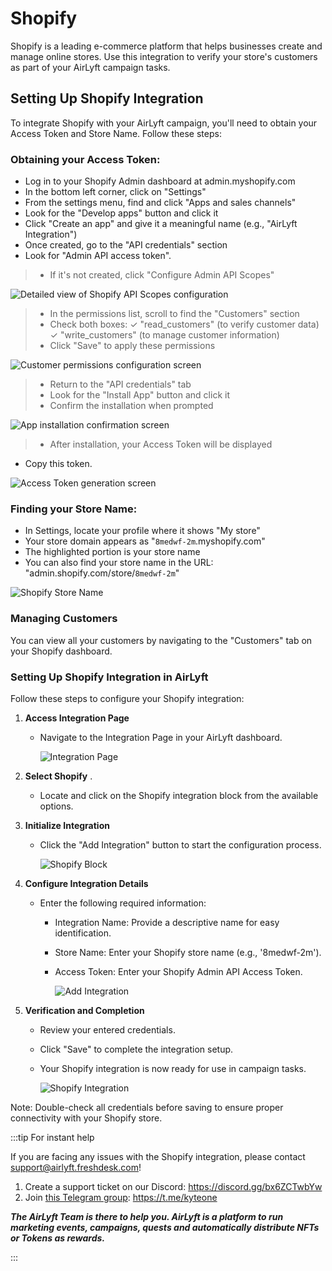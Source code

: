 # Shopify

Shopify is a leading e-commerce platform that helps businesses create and manage online stores. Use this integration to verify your store's customers as part of your AirLyft campaign tasks.

## Setting Up Shopify Integration

To integrate Shopify with your AirLyft campaign, you'll need to obtain your Access Token and Store Name. Follow these steps:

### Obtaining your Access Token:

- Log in to your Shopify Admin dashboard at admin.myshopify.com
- In the bottom left corner, click on "Settings"
- From the settings menu, find and click "Apps and sales channels"
- Look for the "Develop apps" button and click it
- Click "Create an app" and give it a meaningful name (e.g., "AirLyft Integration")
- Once created, go to the "API credentials" section
- Look for "Admin API access token".

> - If it's not created, click "Configure Admin API Scopes"

![Detailed view of Shopify API Scopes configuration](../images/shopifyConfigure.png)

> - In the permissions list, scroll to find the "Customers" section
> - Check both boxes:
>   ✓ "read_customers" (to verify customer data)
>   ✓ "write_customers" (to manage customer information)
> - Click "Save" to apply these permissions

![Customer permissions configuration screen](../images/shopifyAddCongifure.png)

> - Return to the "API credentials" tab
> - Look for the "Install App" button and click it
> - Confirm the installation when prompted

![App installation confirmation screen](../images/shopifyInstall.png)

> - After installation, your Access Token will be displayed

- Copy this token.

![Access Token generation screen](../images/EmailShopifyAPI.png)

### Finding your Store Name:

- In Settings, locate your profile where it shows "My store"
- Your store domain appears as "`8medwf-2m`.myshopify.com"
- The highlighted portion is your store name
- You can also find your store name in the URL: "admin.shopify.com/store/`8medwf-2m`"

![Shopify Store Name](../images/EmailShopifyStore.png)

### Managing Customers

You can view all your customers by navigating to the "Customers" tab on your Shopify dashboard.

### Setting Up Shopify Integration in AirLyft

Follow these steps to configure your Shopify integration:

1. **Access Integration Page**

   - Navigate to the Integration Page in your AirLyft dashboard.

     ![Integration Page](../images/integrationPage.png)

2. **Select Shopify**
   .

   - Locate and click on the Shopify integration block from the available options.

3. **Initialize Integration**

   - Click the "Add Integration" button to start the configuration process.

     ![Shopify Block](../images/shopifyAdd.png)

4. **Configure Integration Details**

   - Enter the following required information:

     - Integration Name: Provide a descriptive name for easy identification.
     - Store Name: Enter your Shopify store name (e.g., '8medwf-2m').
     - Access Token: Enter your Shopify Admin API Access Token.

       ![Add Integration](../images/shopifyForm.png)

5. **Verification and Completion**

   - Review your entered credentials.
   - Click "Save" to complete the integration setup.
   - Your Shopify integration is now ready for use in campaign tasks.

     ![Shopify Integration](../images/shopifyCreated.png)

Note: Double-check all credentials before saving to ensure proper connectivity with your Shopify store.

:::tip For instant help

If you are facing any issues with the Shopify integration, please contact [support@airlyft.freshdesk.com](mailto:support@airlyft.freshdesk.com)!

1. Create a support ticket on our Discord: https://discord.gg/bx6ZCTwbYw
2. Join [this Telegram group](https://t.me/kyteone): https://t.me/kyteone

**_The AirLyft Team is there to help you. AirLyft is a platform to run marketing events, campaigns, quests and automatically distribute NFTs or Tokens as rewards._**

:::
